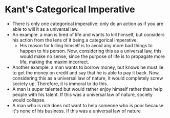 # Kant's Categorical Imperative

* There is only one categorical imperative: only do an action as if you are able to will it as a universal law. 
* An example: a man is tired of life and wants to kill himself, but considers his action from the lens of it being a categorical imperative.
  * His reason for killing himself is to avoid any more bad things to happen to his person. Now, considering this as a universal law, this would make no sense, since the purpose of life is to propagate more life, making the maxim incorrect.
* Another example: a man wants to borrow money, but knows he must lie to get the money on credit and say that he is able to pay it back. Now, considering this as a universal law of nature, it would completely screw society up. Therefore, it is immoral to do this. 
* A man is super talented but would rather enjoy himself rather than help people with his talent. If this was a universal law of nature, society would collapse. 
* A man who is rich does not want to help someone who is poor because it's none of his business. If this was a universal law of nature